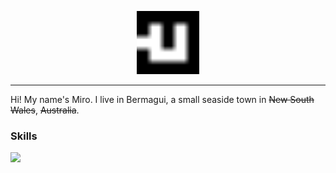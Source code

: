 <p align="center">
  <picture>
    <source srcset="logo/white.svg" media="(prefers-color-scheme: dark)">
    <img src="logo/black.svg" alt="Miro's logo" width="20%">
  </picture>
</p>

----

Hi! My name's Miro. I live in Bermagui, a small seaside town in ~~New South Wales~~, ~~Australia~~.

### Skills

<a href="#">
  <picture>
    <source srcset="https://skillicons.dev/icons?i=js%2Chtml%2Ccss%2Cjs%2Csvg%2Castro&theme=light" media="(prefers-color-scheme: dark)">
    <img src="https://skillicons.dev/icons?i=js,html,css,js,svg,astro">
  </picture>
</a>
